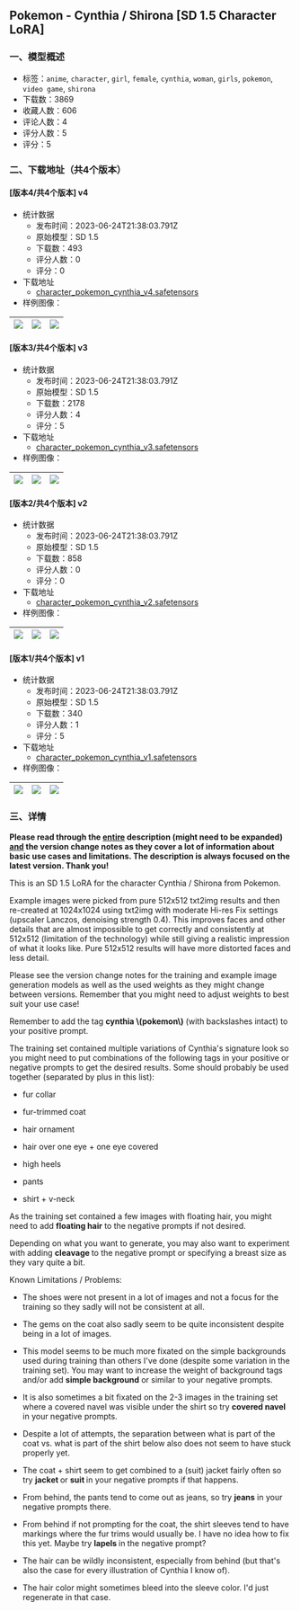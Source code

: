 ## Pokemon - Cynthia / Shirona [SD 1.5 Character LoRA]
### 一、模型概述

- 标签：`anime`, `character`, `girl`, `female`, `cynthia`, `woman`, `girls`, `pokemon`, `video game`, `shirona`
- 下载数：3869
- 收藏人数：606
- 评论人数：4
- 评分人数：5
- 评分：5

### 二、下载地址（共4个版本）

#### [版本4/共4个版本] v4

- 统计数据
  - 发布时间：2023-06-24T21:38:03.791Z
  - 原始模型：SD 1.5
  - 下载数：493
  - 评分人数：0
  - 评分：0
- 下载地址
  - [character_pokemon_cynthia_v4.safetensors](https://civitai.com/api/download/models/103274)
- 样例图像：

| <img src="https://image.civitai.com/xG1nkqKTMzGDvpLrqFT7WA/4d9c30f6-b9a8-4c61-9337-4e38136028d8/width=450/1276467.jpeg" /> | <img src="https://image.civitai.com/xG1nkqKTMzGDvpLrqFT7WA/6a5cec12-7737-445c-a32a-1a7808562d6e/width=450/1276468.jpeg" /> | <img src="https://image.civitai.com/xG1nkqKTMzGDvpLrqFT7WA/59f09843-ba42-4abb-ae17-6c3a0088d5cf/width=450/1276469.jpeg" /> |
| ---- | ---- | ---- |

#### [版本3/共4个版本] v3

- 统计数据
  - 发布时间：2023-06-24T21:38:03.791Z
  - 原始模型：SD 1.5
  - 下载数：2178
  - 评分人数：4
  - 评分：5
- 下载地址
  - [character_pokemon_cynthia_v3.safetensors](https://civitai.com/api/download/models/24455)
- 样例图像：

| <img src="https://image.civitai.com/xG1nkqKTMzGDvpLrqFT7WA/33f6ad35-f149-4006-eacc-90d6e87a5800/width=450/276513.jpeg" /> | <img src="https://image.civitai.com/xG1nkqKTMzGDvpLrqFT7WA/46bb700b-1db3-4273-6274-74bccc0e0b00/width=450/276512.jpeg" /> | <img src="https://image.civitai.com/xG1nkqKTMzGDvpLrqFT7WA/5c581409-91f9-47ce-b2ec-4273ea089900/width=450/276511.jpeg" /> |
| ---- | ---- | ---- |

#### [版本2/共4个版本] v2

- 统计数据
  - 发布时间：2023-06-24T21:38:03.791Z
  - 原始模型：SD 1.5
  - 下载数：858
  - 评分人数：0
  - 评分：0
- 下载地址
  - [character_pokemon_cynthia_v2.safetensors](https://civitai.com/api/download/models/16129)
- 样例图像：

| <img src="https://image.civitai.com/xG1nkqKTMzGDvpLrqFT7WA/ead544b1-2d59-4d8d-e4af-7eaa3bfdc500/width=450/162629.jpeg" /> | <img src="https://image.civitai.com/xG1nkqKTMzGDvpLrqFT7WA/aadf5fef-82c7-4c48-5648-3f87846b0400/width=450/162628.jpeg" /> | <img src="https://image.civitai.com/xG1nkqKTMzGDvpLrqFT7WA/73c55668-671b-443a-df69-f7aa7ed33300/width=450/162627.jpeg" /> |
| ---- | ---- | ---- |

#### [版本1/共4个版本] v1

- 统计数据
  - 发布时间：2023-06-24T21:38:03.791Z
  - 原始模型：SD 1.5
  - 下载数：340
  - 评分人数：1
  - 评分：5
- 下载地址
  - [character_pokemon_cynthia_v1.safetensors](https://civitai.com/api/download/models/15858)
- 样例图像：

| <img src="https://image.civitai.com/xG1nkqKTMzGDvpLrqFT7WA/45091745-6bfc-4abf-f127-cd0335b5e300/width=450/159403.jpeg" /> | <img src="https://image.civitai.com/xG1nkqKTMzGDvpLrqFT7WA/f3f95600-ad2e-4a41-71e0-eec3c14dcd00/width=450/159405.jpeg" /> | <img src="https://image.civitai.com/xG1nkqKTMzGDvpLrqFT7WA/cfd4334d-54e1-48f6-3c30-f365e0c52f00/width=450/159404.jpeg" /> |
| ---- | ---- | ---- |


### 三、详情
<p><strong>Please read through the <u>entire</u> description (might need to be expanded) <u>and</u> the version change notes as they cover a lot of information about basic use cases and limitations. The description is always focused on the latest version. Thank you!</strong></p><p></p><p>This is an SD 1.5 LoRA for the character Cynthia / Shirona from Pokemon.</p><p></p><p>Example images were picked from pure 512x512 txt2img results and then re-created at 1024x1024 using txt2img with moderate Hi-res Fix settings (upscaler Lanczos, denoising strength 0.4). This improves faces and other details that are almost impossible to get correctly and consistently at 512x512 (limitation of the technology) while still giving a realistic impression of what it looks like. Pure 512x512 results will have more distorted faces and less detail.</p><p></p><p>Please see the version change notes for the training and example image generation models as well as the used weights as they might change between versions. Remember that you might need to adjust weights to best suit your use case!</p><p></p><p>Remember to add the tag <strong>cynthia \(pokemon\)</strong> (with backslashes intact) to your positive prompt.</p><p></p><p>The training set contained multiple variations of Cynthia's signature look so you might need to put combinations of the following tags in your positive or negative prompts to get the desired results. Some should probably be used together (separated by plus in this list):</p><p></p><ul><li><p>fur collar</p></li><li><p>fur-trimmed coat</p></li><li><p>hair ornament</p></li><li><p>hair over one eye + one eye covered</p></li><li><p>high heels</p></li><li><p>pants</p></li><li><p>shirt + v-neck</p></li></ul><p></p><p>As the training set contained a few images with floating hair, you might need to add <strong>floating hair</strong> to the negative prompts if not desired.</p><p>Depending on what you want to generate, you may also want to experiment with adding <strong>cleavage </strong>to the negative prompt or specifying a breast size as they vary quite a bit.</p><p></p><p>Known Limitations / Problems:</p><ul><li><p>The shoes were not present in a lot of images and not a focus for the training so they sadly will not be consistent at all.</p></li><li><p>The gems on the coat also sadly seem to be quite inconsistent despite being in a lot of images.</p></li><li><p>This model seems to be much more fixated on the simple backgrounds used during training than others I've done (despite some variation in the training set). You may want to increase the weight of background tags and/or add <strong>simple background</strong> or similar to your negative prompts.</p></li><li><p>It is also sometimes a bit fixated on the 2-3 images in the training set where a covered navel was visible under the shirt so try <strong>covered navel</strong> in your negative prompts.</p></li><li><p>Despite a lot of attempts, the separation between what is part of the coat vs. what is part of the shirt below also does not seem to have stuck properly yet.</p></li><li><p>The coat + shirt seem to get combined to a (suit) jacket fairly often so try <strong>jacket </strong>or <strong>suit </strong>in your negative prompts if that happens.</p></li><li><p>From behind, the pants tend to come out as jeans, so try <strong>jeans</strong> in your negative prompts there.</p></li><li><p>From behind if not prompting for the coat, the shirt sleeves tend to have markings where the fur trims would usually be. I have no idea how to fix this yet. Maybe try <strong>lapels </strong>in the negative prompt?</p></li><li><p>The hair can be wildly inconsistent, especially from behind (but that's also the case for every illustration of Cynthia I know of).</p></li><li><p>The hair color might sometimes bleed into the sleeve color. I'd just regenerate in that case.</p></li></ul>